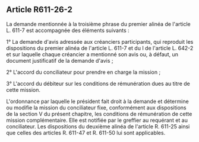 Article R611-26-2
----
La demande mentionnée à la troisième phrase du premier alinéa de l'article L.
611-7 est accompagnée des éléments suivants :

1° La demande d'avis adressée aux créanciers participants, qui reproduit les
dispositions du premier alinéa de l'article L. 611-7 et du I de l'article L.
642-2 et sur laquelle chaque créancier a mentionné son avis ou, à défaut, un
document justificatif de la demande d'avis ;

2° L'accord du conciliateur pour prendre en charge la mission ;

3° L'accord du débiteur sur les conditions de rémunération dues au titre de
cette mission.

L'ordonnance par laquelle le président fait droit à la demande et détermine ou
modifie la mission du conciliateur fixe, conformément aux dispositions de la
section V du présent chapitre, les conditions de rémunération de cette mission
complémentaire. Elle est notifiée par le greffier au requérant et au
conciliateur. Les dispositions du deuxième alinéa de l'article R. 611-25 ainsi
que celles des articles R. 611-47 et R. 611-50 lui sont applicables.
